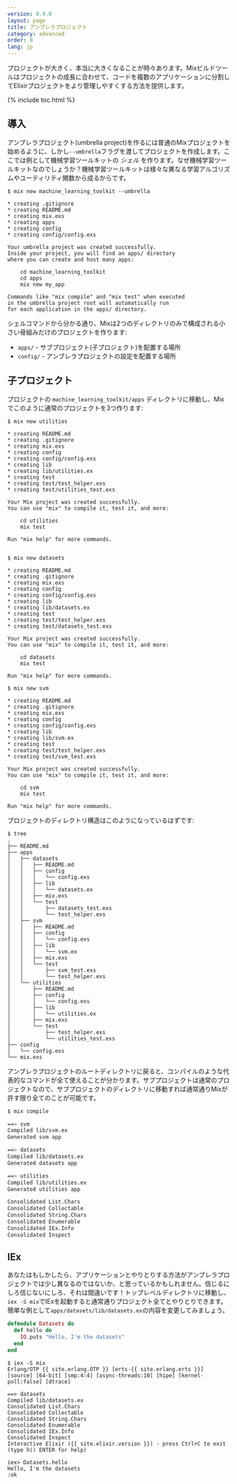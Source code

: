 ```yaml
---
version: 0.9.0
layout: page
title: アンブレラプロジェクト
category: advanced
order: 8
lang: jp
---
```


プロジェクトが大きく、本当に大きくなることが時々あります。Mixビルドツールはプロジェクトの成長に合わせて、コードを複数のアプリケーションに分割してElixirプロジェクトをより管理しやすくする方法を提供します。

{% include toc.html %}

## 導入

アンブレラプロジェクト(umbrella project)を作るには普通のMixプロジェクトを始めるように、しかし`--umbrella`フラグを渡してプロジェクトを作成します。ここでは例として機械学習ツールキットの *シェル* を作ります。なぜ機械学習ツールキットなのでしょうか？機械学習ツールキットは様々な異なる学習アルゴリズムやユーティリティ関数から成るからです。

```shell
$ mix new machine_learning_toolkit --umbrella

* creating .gitignore
* creating README.md
* creating mix.exs
* creating apps
* creating config
* creating config/config.exs

Your umbrella project was created successfully.
Inside your project, you will find an apps/ directory
where you can create and host many apps:

    cd machine_learning_toolkit
    cd apps
    mix new my_app

Commands like "mix compile" and "mix test" when executed
in the umbrella project root will automatically run
for each application in the apps/ directory.
```

シェルコマンドから分かる通り、Mixは2つのディレクトリのみで構成される小さい骨組みだけのプロジェクトを作ります:

  - `apps/` - サブプロジェクト(子プロジェクト)を配置する場所
  - `config/` - アンブレラプロジェクトの設定を配置する場所


## 子プロジェクト

プロジェクトの `machine_learning_toolkit/apps` ディレクトリに移動し、Mixでこのように通常のプロジェクトを3つ作ります:

```shell
$ mix new utilities

* creating README.md
* creating .gitignore
* creating mix.exs
* creating config
* creating config/config.exs
* creating lib
* creating lib/utilities.ex
* creating test
* creating test/test_helper.exs
* creating test/utilities_test.exs

Your Mix project was created successfully.
You can use "mix" to compile it, test it, and more:

    cd utilities
    mix test

Run "mix help" for more commands.


$ mix new datasets

* creating README.md
* creating .gitignore
* creating mix.exs
* creating config
* creating config/config.exs
* creating lib
* creating lib/datasets.ex
* creating test
* creating test/test_helper.exs
* creating test/datasets_test.exs

Your Mix project was created successfully.
You can use "mix" to compile it, test it, and more:

    cd datasets
    mix test

Run "mix help" for more commands.

$ mix new svm

* creating README.md
* creating .gitignore
* creating mix.exs
* creating config
* creating config/config.exs
* creating lib
* creating lib/svm.ex
* creating test
* creating test/test_helper.exs
* creating test/svm_test.exs

Your Mix project was created successfully.
You can use "mix" to compile it, test it, and more:

    cd svm
    mix test

Run "mix help" for more commands.
```

プロジェクトのディレクトリ構造はこのようになっているはずです:

```shell
$ tree
.
├── README.md
├── apps
│   ├── datasets
│   │   ├── README.md
│   │   ├── config
│   │   │   └── config.exs
│   │   ├── lib
│   │   │   └── datasets.ex
│   │   ├── mix.exs
│   │   └── test
│   │       ├── datasets_test.exs
│   │       └── test_helper.exs
│   ├── svm
│   │   ├── README.md
│   │   ├── config
│   │   │   └── config.exs
│   │   ├── lib
│   │   │   └── svm.ex
│   │   ├── mix.exs
│   │   └── test
│   │       ├── svm_test.exs
│   │       └── test_helper.exs
│   └── utilities
│       ├── README.md
│       ├── config
│       │   └── config.exs
│       ├── lib
│       │   └── utilities.ex
│       ├── mix.exs
│       └── test
│           ├── test_helper.exs
│           └── utilities_test.exs
├── config
│   └── config.exs
└── mix.exs
```

アンブレラプロジェクトのルートディレクトリに戻ると、コンパイルのような代表的なコマンドが全て使えることが分かります。サブプロジェクトは通常のプロジェクトなので、サブプロジェクトのディレクトリに移動すれば通常通りMixが許す限り全てのことが可能です。

```bash
$ mix compile

==> svm
Compiled lib/svm.ex
Generated svm app

==> datasets
Compiled lib/datasets.ex
Generated datasets app

==> utilities
Compiled lib/utilities.ex
Generated utilities app

Consolidated List.Chars
Consolidated Collectable
Consolidated String.Chars
Consolidated Enumerable
Consolidated IEx.Info
Consolidated Inspect
```

## IEx

あなたはもしかしたら、アプリケーションとやりとりする方法がアンブレラプロジェクトでは少し異なるのではないか、と思っているかもしれません。信じるにしろ信じないにしろ、それは間違いです！トップレベルディレクトリに移動し、`iex -S mix`でIExを起動すると通常通りプロジェクト全てとやりとりできます。簡単な例として`apps/datasets/lib/datasets.ex`の内容を変更してみましょう。

```elixir
defmodule Datasets do
  def hello do
    IO.puts "Hello, I'm the datasets"
  end
end
```

```shell
$ iex -S mix
Erlang/OTP {{ site.erlang.OTP }} [erts-{{ site.erlang.erts }}] [source] [64-bit] [smp:4:4] [async-threads:10] [hipe] [kernel-poll:false] [dtrace]

==> datasets
Compiled lib/datasets.ex
Consolidated List.Chars
Consolidated Collectable
Consolidated String.Chars
Consolidated Enumerable
Consolidated IEx.Info
Consolidated Inspect
Interactive Elixir ({{ site.elixir.version }}) - press Ctrl+C to exit (type h() ENTER for help)

iex> Datasets.hello
Hello, I'm the datasets
:ok
```
